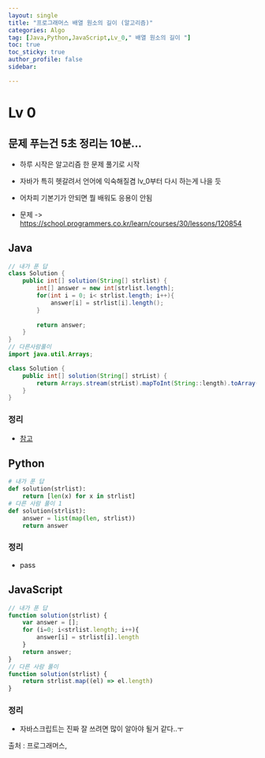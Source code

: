 ```yaml
---
layout: single
title: "프로그래머스 배열 원소의 길이 (알고리즘)"
categories: Algo
tag: [Java,Python,JavaScript,Lv_0," 배열 원소의 길이 "]
toc: true
toc_sticky: true
author_profile: false
sidebar:

---
```

# Lv 0

## 문제 푸는건 5초 정리는 10분...

- 하루 시작은 알고리즘 한 문제 풀기로 시작
- 자바가 특히 헷갈려서 언어에 익숙해질겸 lv_0부터 다시 하는게 나을 듯
- 어차피 기본기가 안되면 뭘 배워도 응용이 안됨

- 문제 -> https://school.programmers.co.kr/learn/courses/30/lessons/120854

## Java

```java
// 내가 푼 답
class Solution {
    public int[] solution(String[] strlist) {
        int[] answer = new int[strlist.length];
        for(int i = 0; i< strlist.length; i++){
            answer[i] = strlist[i].length();
        }
        
        return answer;
    }
}
// 다른사람풀이 
import java.util.Arrays;

class Solution {
    public int[] solution(String[] strList) {
        return Arrays.stream(strList).mapToInt(String::length).toArray();
    }
}
```
### 정리
- [참고](https://mine-it-record.tistory.com/126)



## Python
```python
# 내가 푼 답
def solution(strlist):
    return [len(x) for x in strlist]
# 다른 사람 풀이 1
def solution(strlist):
    answer = list(map(len, strlist))
    return answer

```
### 정리
- pass



## JavaScript

```javascript
// 내가 푼 답
function solution(strlist) {
    var answer = [];
    for (i=0; i<strlist.length; i++){
        answer[i] = strlist[i].length
    }
    return answer;
}
// 다른 사람 풀이
function solution(strlist) {
    return strlist.map((el) => el.length)
}
```
### 정리
- 자바스크립트는 진짜 잘 쓰려면 많이 알아야 될거 같다..ㅜ


출처 : 프로그래머스,


